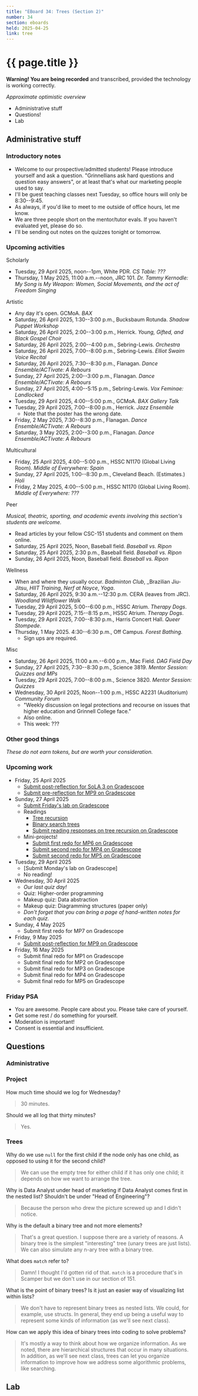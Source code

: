 ```yaml
---
title: "EBoard 34: Trees (Section 2)"
number: 34
section: eboards
held: 2025-04-25
link: tree
---
```

# {{ page.title }}

**Warning! You are being recorded** and transcribed, provided the technology
is working correctly.

_Approximate optimistic overview_

* Administrative stuff 
* Questions! 
* Lab

Administrative stuff
--------------------

### Introductory notes

* Welcome to our prospective/admitted students! Please introduce
  yourself and ask a question. "Grinnellians ask hard questions and
  question easy answers", or at least that's what our marketing
  people used to say.
* I'll be guest teaching classes next Tuesday, so office hours will only
  be 8:30--9:45.
* As always, if you'd like to meet to me outside of office hours, let 
  me know.
* We are three people short on the mentor/tutor evals. If you haven't
  evaluated yet, please do so.
* I'll be sending out notes on the quizzes tonight or tomorrow.

### Upcoming activities

Scholarly

* Tuesday, 29 April 2025, noon--1pm, White PDR.
  _CS Table: ???_
* Thursday, 1 May 2025, 11:00 a.m.--noon, JRC 101.
  _Dr. Tammy Kernodle: My Song is My Weapon: Women, Social Movements,
  and the act of Freedom Singing_

Artistic

* Any day it's open. GCMoA.
  _BAX_
* Saturday, 26 April 2025, 1:30--3:00 p.m., Bucksbaum Rotunda.
  _Shadow Puppet Workshop_
* Saturday, 26 April 2025, 2:00--3:00 p.m., Herrick.
  _Young, Gifted, and Black Gospel Choir_
* Saturday, 26 April 2025, 2:00--4:00 p.m., Sebring-Lewis.
  _Orchestra_
* Saturday, 26 April 2025, 7:00--8:00 p.m., Sebring-Lewis.
  _Elliot Swaim Voice Recital_
* Saturday, 26 April 2025, 7:30--8:30 p.m., Flanagan.
  _Dance Ensemble/ACTivate: A Rebours_
* Sunday, 27 April 2025, 2:00--3:00 p.m., Flanagan.
  _Dance Ensemble/ACTivate: A Rebours_
* Sunday, 27 April 2025, 4:00--5:15 p.m., Sebring-Lewis.
  _Vox Feminae: Landlocked_
* Tuesday, 29 April 2025, 4:00--5:00 p.m., GCMoA.
  _BAX Gallery Talk_
* Tuesday, 29 April 2025, 7:00--8:00 p.m., Herrick.
  _Jazz Ensemble_
    * Note that the poster has the wrong date.
* Friday, 2 May 2025, 7:30--8:30 p.m., Flanagan.
  _Dance Ensemble/ACTivate: A Rebours_
* Saturday, 3 May 2025, 2:00--3:00 p.m., Flanagan.
  _Dance Ensemble/ACTivate: A Rebours_

Multicultural

* Friday, 25 April 2025, 4:00--5:00 p.m., HSSC N1170 (Global Living Room).
  _Middle of Everywhere: Spain_
* Sunday, 27 April 2025, 1:00--8:30 p.m., Cleveland Beach. (Estimates.)
  _Holi_
* Friday, 2 May 2025, 4:00--5:00 p.m., HSSC N1170 (Global Living Room).
  _Middle of Everywhere: ???_

Peer

_Musical, theatric, sporting, and academic events involving this section's
students are welcome._

* Read articles by your fellow CSC-151 students and comment on them online.
* Saturday, 25 April 2025, Noon, Baseball field.
  _Baseball vs. Ripon_
* Saturday, 25 April 2025, 2:30 p.m., Baseball field.
  _Baseball vs. Ripon_
* Sunday, 26 April 2025, Noon, Baseball field.
  _Baseball vs. Ripon_

Wellness

* When and where they usually occur.
  _Badminton Club_, _Brazilian Jiu-Jitsu, _HIIT Training_,
  _Nerf at Noyce_, _Yoga_.
* Saturday, 26 April 2025, 9:30 a.m.--12:30 p.m. CERA (leaves from JRC).
  _Woodland Wildflower Walk_
* Tuesday, 29 April 2025, 5:00--6:00 p.m., HSSC Atrium.
  _Therapy Dogs_.
* Tuesday, 29 April 2025, 7:15--8:15 p.m., HSSC Atrium.
  _Therapy Dogs_.
* Tuesday, 29 April 2025, 7:00--8:30 p.m., Harris Concert Hall.
  _Queer Stompede_.
* Thursday, 1 May 2025. 4:30--6:30 p.m., Off Campus.
  _Forest Bathing._
    * Sign ups are required.

Misc

* Saturday, 26 April 2025, 11:00 a.m.--6:00 p.m., Mac Field.
  _DAG Field Day_
* Sunday, 27 April 2025, 7:30--8:30 p.m., Science 3819. 
  _Mentor Session: Quizzes and MPs_
* Tuesday, 29 April 2025, 7:00--8:00 p.m., Science 3820.
  _Mentor Session: Quizzes_
* Wednesday, 30 April 2025, Noon--1:00 p.m., HSSC A2231 (Auditorium)
  _Community Forum_
    * "Weekly discussion on legal protections and recourse on issues 
      that higher education and Grinnell College face."
    * Also online.
    * This week: ???

### Other good things

_These do not earn tokens, but are worth your consideration._

### Upcoming work

* Friday, 25 April 2025
    * [Submit post-reflection for SoLA 3 on Gradescope](https://www.gradescope.com/courses/948769/assignments/6059335)
    * [Submit pre-reflection for MP9 on Gradescope](https://www.gradescope.com/courses/948769/assignments/6127773)
* Sunday, 27 April 2025
    * [Submit Friday's lab on Gradescope](https://www.gradescope.com/courses/948769/assignments/6127771)
    * Readings
        * [Tree recursion](../readings/tree-recursion)
        * [Binary search trees](../readings/binary-search-trees)
        * [Submit reading responses on tree recursion on Gradescope](https://www.gradescope.com/courses/948769/assignments/6127874)
    * Mini-projects!
        * [Submit first redo for MP6 on Gradescope](https://www.gradescope.com/courses/948769/assignments/6097560)
        * [Submit second redo for MP4 on Gradescope](https://www.gradescope.com/courses/948769/assignments/6045580)
        * [Submit second redo for MP5 on Gradescope](https://www.gradescope.com/courses/948769/assignments/6045581)
* Tuesday, 29 April 2025
    * [Submit Monday's lab on Gradescope]
    * No reading!
* Wednesday, 30 April 2025
    * _Our last quiz day!_
    * Quiz: Higher-order programming
    * Makeup quiz: Data abstraction
    * Makeup quiz: Diagramming structures (paper only)
    * _Don't forget that you can bring a page of hand-written notes for
      each quiz._
* Sunday, 4 May 2025
    * Submit first redo for MP7 on Gradescope
* Friday, 9 May 2025
    * [Submit post-reflection for MP9 on Gradescope](https://www.gradescope.com/courses/948769/assignments/6127774)
* Friday, 16 May 2025
    * Submit final redo for MP1 on Gradescope
    * Submit final redo for MP2 on Gradescope
    * Submit final redo for MP3 on Gradescope
    * Submit final redo for MP4 on Gradescope
    * Submit final redo for MP5 on Gradescope

### Friday PSA

* You are awesome. People care about you. Please take care of yourself.
* Get some rest / do something for yourself.
* Moderation is important!
* Consent is essential and insufficient.

Questions
---------

### Administrative

### Project

How much time should we log for Wednesday?

> 30 minutes.

Should we all log that thirty minutes?

> Yes.

### Trees

Why do we use `null` for the first child if the node only has one
child, as opposed to using it for the second child?

> We can use the empty tree for either child if it has only one
child; it depends on how we want to arrange the tree.

Why is Data Analyst under head of marketing if Data Analyst comes
first in the nested list? Shouldn't be under "Head of Engineering"?

> Because the person who drew the picture screwed up and I didn't notice.

Why is the default a binary tree and not more elements?

> That's a great question. I suppose there are a variety of reasons.
  A binary tree is the simplest "interesting" tree (unary trees are
  just lists). We can also simulate any n-ary tree with a binary tree.

What does `match` refer to?

> Damn! I thought I'd gotten rid of that. `match` is a procedure that's in Scamper but we don't use in our section of 151.

What is the point of binary trees? Is it just an easier way of
visualizing list within lists?

> We don't have to represent binary trees as nested lists. We could,
for example, use structs. In general, they end up being a useful
way to represent some kinds of information (as we'll see next class).

How can we apply this idea of binary trees into coding to solve problems?

> It's mostly a way to think about how we organize information. As we noted,
  there are hierarchical structures that occur in many situations. In addition,
  as we'll see next class, trees can let you organize information to
  improve how we address some algorithmic problems, like searching.

Lab
---


